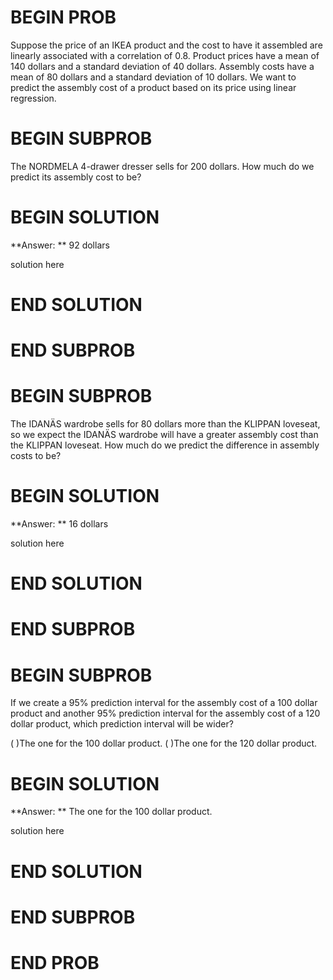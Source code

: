 # BEGIN PROB
Suppose the price of an IKEA product and the cost to have it assembled are linearly associated with a correlation of 0.8. Product prices have a mean of 140 dollars and a standard deviation of 40 dollars. Assembly costs have a mean of 80 dollars and a standard deviation of 10 dollars. We want to predict the assembly cost of a product based on its price using linear regression.

# BEGIN SUBPROB

The NORDMELA 4-drawer dresser sells for 200 dollars. How much do we predict its assembly cost to be?

# BEGIN SOLUTION

**Answer: ** 92 dollars

solution here

# END SOLUTION

# END SUBPROB

# BEGIN SUBPROB

The IDANÄS wardrobe sells for 80 dollars more than the KLIPPAN loveseat, so we expect the IDANÄS wardrobe will have a greater assembly cost than the KLIPPAN loveseat. How much do we predict the difference in assembly costs to be?

# BEGIN SOLUTION

**Answer: ** 16 dollars

solution here

# END SOLUTION

# END SUBPROB

# BEGIN SUBPROB

If we create a 95% prediction interval for the assembly cost of a 100 dollar product and another 95% prediction interval for the assembly cost of a 120 dollar product, which prediction interval will be wider?

( )The one for the 100 dollar product.
( )The one for the 120 dollar product.

# BEGIN SOLUTION

**Answer: ** The one for the 100 dollar product.

solution here

# END SOLUTION

# END SUBPROB

# END PROB